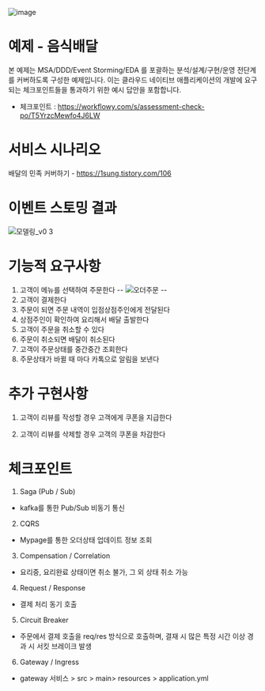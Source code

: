 ![image](https://user-images.githubusercontent.com/487999/79708354-29074a80-82fa-11ea-80df-0db3962fb453.png)

# 예제 - 음식배달

본 예제는 MSA/DDD/Event Storming/EDA 를 포괄하는 분석/설계/구현/운영 전단계를 커버하도록 구성한 예제입니다.
이는 클라우드 네이티브 애플리케이션의 개발에 요구되는 체크포인트들을 통과하기 위한 예시 답안을 포함합니다.
- 체크포인트 : https://workflowy.com/s/assessment-check-po/T5YrzcMewfo4J6LW

# 서비스 시나리오

배달의 민족 커버하기 - https://1sung.tistory.com/106

# 이벤트 스토밍 결과
![모델링_v0 3](https://user-images.githubusercontent.com/8790281/206177015-b10e15b2-cc95-4210-98d7-1e1a23a89574.png)

# 기능적 요구사항
1. 고객이 메뉴를 선택하여 주문한다
--
![오더주문](https://user-images.githubusercontent.com/8790281/206177958-d0157419-24fe-4475-80e1-aa3abf5bbd5a.png)
--
1. 고객이 결제한다
1. 주문이 되면 주문 내역이 입점상점주인에게 전달된다
1. 상점주인이 확인하여 요리해서 배달 출발한다
1. 고객이 주문을 취소할 수 있다
1. 주문이 취소되면 배달이 취소된다
1. 고객이 주문상태를 중간중간 조회한다
1. 주문상태가 바뀔 때 마다 카톡으로 알림을 보낸다

# 추가 구현사항
1. 고객이 리뷰를 작성할 경우 고객에게 쿠폰을 지급한다

2. 고객이 리뷰를 삭제할 경우 고객의 쿠폰을 차감한다

 
 

# 체크포인트
1. Saga (Pub / Sub)
- kafka를 통한 Pub/Sub 비동기 통신

2. CQRS
- Mypage를 통한 오더상태 업데이트 정보 조회
 
3. Compensation / Correlation
- 요리중, 요리완료 상태이면 취소 불가, 그 외 상태 취소 가능

4. Request / Response
- 결제 처리 동기 호출

5. Circuit Breaker
- 주문에서 결제 호출을 req/res 방식으로 호출하며, 결재 시 많은 특정 시간 이상 경과 시 서킷 브레이크 발생

6. Gateway / Ingress
- gateway 서비스 > src > main> resources > application.yml
